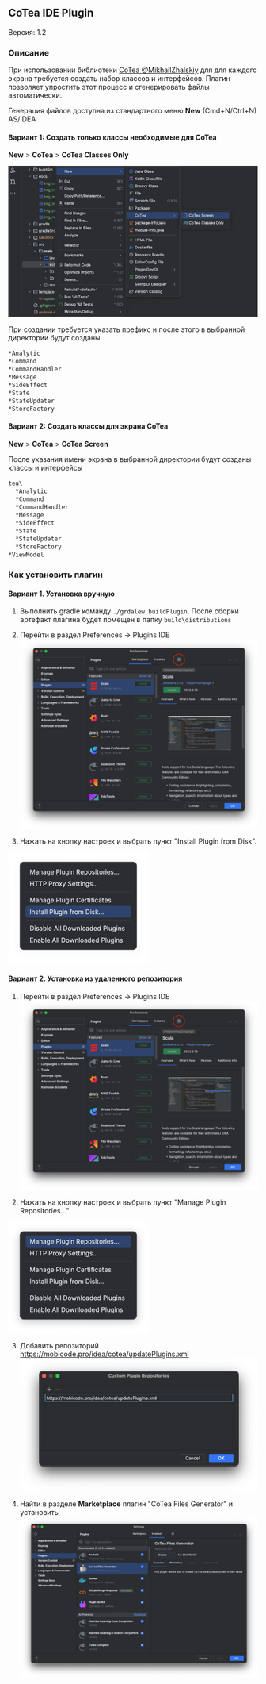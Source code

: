 ## CoTea IDE Plugin
Версия: 1.2

### Описание
При использовании библиотеки [CoTea @MikhailZhalskiy](https://github.com/MikhailZhalskiy/CoTea) для для каждого экрана требуется создать набор классов и интерфейсов.
Плагин позволяет упростить этот процесс и сгенерировать файлы автоматически.

Генерация файлов доступна из стандартного меню __New__ (Cmd+N/Ctrl+N) AS/IDEA

#### Вариант 1: Создать только классы необходимые для CoTea

__New__ > __CoTea__ > __CoTea Classes Only__

![img_cotea_classes_generation.png](docs/img_cotea_classes_generation.png)

При создании требуется указать префикс и после этого в выбранной директории будут созданы
```
*Analytic
*Command
*CommandHandler
*Message
*SideEffect
*State
*StateUpdater
*StoreFactory
```
#### Вариант 2: Создать классы для экрана CoTea

__New__ > __CoTea__ > __CoTea Screen__

После указания имени экрана в выбранной директории будут созданы классы и интерфейсы
```
tea\
  *Analytic
  *Command
  *CommandHandler
  *Message
  *SideEffect
  *State
  *StateUpdater
  *StoreFactory
*ViewModel
```

### Как установить плагин

#### Вариант 1. Установка вручную
1. Выполнить gradle команду `./grdalew buildPlugin`. После сборки артефакт плагина будет помещен в папку `build\distributions`

2. Перейти в раздел Preferences -> Plugins IDE
![img_preferences_plugins](docs/img_preferences_plugins.png)

3. Нажать на кнопку настроек и выбрать пункт "Install Plugin from Disk". 

![](docs/img_install_from_disk.png)

#### Вариант 2. Установка из удаленного репозитория
1. Перейти в раздел Preferences -> Plugins IDE
![img_preferences_plugins](docs/img_preferences_plugins.png)

2. Нажать на кнопку настроек и выбрать пункт "Manage Plugin Repositories..."

![img_manage_plugin_repositories](docs/img_manage_plugin_repositories.png)

3. Добавить репозиторий https://mobicode.pro/idea/cotea/updatePlugins.xml
![img_remote_repository](docs/img_remote_repository.png)

4. Найти в разделе __Marketplace__ плагин "CoTea Files Generator" и установить<br>
![img_marketplace_plugin](docs/img_marketplace_plugin.png)
